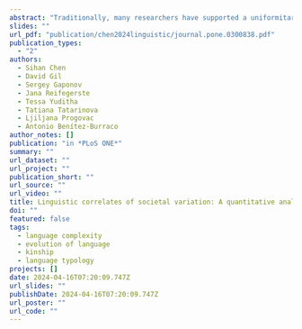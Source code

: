 ```yaml
---
abstract: "Traditionally, many researchers have supported a uniformitarian view whereby all languages are of roughly equal complexity, facilitated by internal trade-offs between complexity at different levels, such as morphology and syntax. The extent to which the speakers’ societies influence the trade-offs has not been well studied. In this paper, we focus on morphology and syntax, and report significant correlations between specific linguistic and societal features, in particular those relating to exoteric (open) vs. esoteric (close-knit) society types, characterizable in terms of population size, mobility, communication across distances, etc. We conduct an exhaustive quantitative analysis drawing upon WALS, D-Place, Ethnologue and Glottolog, finding some support for our hypothesis that languages spoken by exoteric societies tend towards more complex syntaxes, while languages spoken by esoteric societies tend towards more complex morphologies."
slides: ""
url_pdf: "publication/chen2024linguistic/journal.pone.0300838.pdf"
publication_types:
  - "2"
authors:
  - Sihan Chen
  - David Gil
  - Sergey Gaponov
  - Jana Reifegerste
  - Tessa Yuditha
  - Tatiana Tatarinova
  - Ljiljana Progovac
  - Antonio Benítez-Burraco
author_notes: []
publication: "in *PLoS ONE*"
summary: ""
url_dataset: ""
url_project: ""
publication_short: ""
url_source: ""
url_video: ""
title: Linguistic correlates of societal variation: A quantitative analysis
doi: ""
featured: false
tags:
  - language complexity
  - evolution of language
  - kinship
  - language typology
projects: []
date: 2024-04-16T07:20:09.747Z
url_slides: ""
publishDate: 2024-04-16T07:20:09.747Z
url_poster: ""
url_code: ""
---
```


